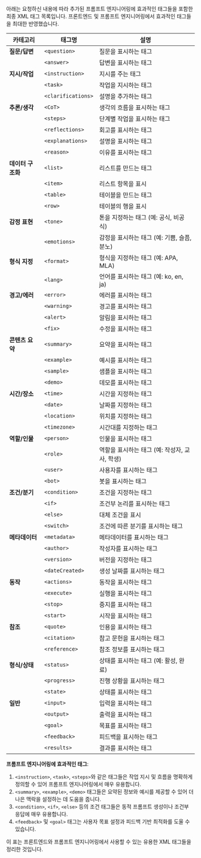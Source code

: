 아래는 요청하신 내용에 따라 추가된 프롬프트 엔지니어링에 효과적인 태그들을 포함한 최종 XML 태그 목록입니다. 프론트엔드 및 프롬프트 엔지니어링에서 효과적인 태그들을 최대한 반영했습니다.

| **카테고리**     | **태그명**        | **설명**                  |
|------------------|-------------------|---------------------------|
| **질문/답변**     | `<question>`       | 질문을 표시하는 태그       |
|                  | `<answer>`         | 답변을 표시하는 태그       |
| **지시/작업**     | `<instruction>`    | 지시를 주는 태그           |
|                  | `<task>`           | 작업을 지시하는 태그       |
|                  | `<clarifications>` | 설명을 추가하는 태그       |
| **추론/생각**     | `<CoT>`            | 생각의 흐름을 표시하는 태그|
|                  | `<steps>`          | 단계별 작업을 표시하는 태그|
|                  | `<reflections>`    | 회고를 표시하는 태그       |
|                  | `<explanations>`   | 설명을 표시하는 태그       |
|                  | `<reason>`         | 이유를 표시하는 태그       |
| **데이터 구조화** | `<list>`           | 리스트를 만드는 태그       |
|                  | `<item>`           | 리스트 항목을 표시         |
|                  | `<table>`          | 테이블을 만드는 태그       |
|                  | `<row>`            | 테이블의 행을 표시         |
| **감정 표현**     | `<tone>`           | 톤을 지정하는 태그 (예: 공식, 비공식) |
|                  | `<emotions>`       | 감정을 표시하는 태그 (예: 기쁨, 슬픔, 분노) |
| **형식 지정**     | `<format>`         | 형식을 지정하는 태그 (예: APA, MLA) |
|                  | `<lang>`           | 언어를 표시하는 태그 (예: ko, en, ja) |
| **경고/에러**     | `<error>`          | 에러를 표시하는 태그       |
|                  | `<warning>`        | 경고를 표시하는 태그       |
|                  | `<alert>`          | 알림을 표시하는 태그       |
|                  | `<fix>`            | 수정을 표시하는 태그       |
| **콘텐츠 요약**   | `<summary>`        | 요약을 표시하는 태그       |
|                  | `<example>`        | 예시를 표시하는 태그       |
|                  | `<sample>`         | 샘플을 표시하는 태그       |
|                  | `<demo>`           | 데모를 표시하는 태그       |
| **시간/장소**     | `<time>`           | 시간을 지정하는 태그       |
|                  | `<date>`           | 날짜를 지정하는 태그       |
|                  | `<location>`       | 위치를 지정하는 태그       |
|                  | `<timezone>`       | 시간대를 지정하는 태그     |
| **역할/인물**     | `<person>`         | 인물을 표시하는 태그       |
|                  | `<role>`           | 역할을 표시하는 태그 (예: 작성자, 교사, 학생) |
|                  | `<user>`           | 사용자를 표시하는 태그     |
|                  | `<bot>`            | 봇을 표시하는 태그         |
| **조건/분기**     | `<condition>`      | 조건을 지정하는 태그       |
|                  | `<if>`             | 조건부 논리를 표시하는 태그|
|                  | `<else>`           | 대체 조건을 표시           |
|                  | `<switch>`         | 조건에 따른 분기를 표시하는 태그 |
| **메타데이터**    | `<metadata>`       | 메타데이터를 표시하는 태그 |
|                  | `<author>`         | 작성자를 표시하는 태그     |
|                  | `<version>`        | 버전을 지정하는 태그       |
|                  | `<dateCreated>`    | 생성 날짜를 표시하는 태그  |
| **동작**         | `<actions>`        | 동작을 표시하는 태그       |
|                  | `<execute>`        | 실행을 표시하는 태그       |
|                  | `<stop>`           | 중지를 표시하는 태그       |
|                  | `<start>`          | 시작을 표시하는 태그       |
| **참조**         | `<quote>`          | 인용을 표시하는 태그       |
|                  | `<citation>`       | 참고 문헌을 표시하는 태그  |
|                  | `<reference>`      | 참조 정보를 표시하는 태그  |
| **형식/상태**     | `<status>`         | 상태를 표시하는 태그 (예: 활성, 완료) |
|                  | `<progress>`       | 진행 상황을 표시하는 태그  |
|                  | `<state>`          | 상태를 표시하는 태그       |
| **일반**         | `<input>`          | 입력을 표시하는 태그       |
|                  | `<output>`         | 출력을 표시하는 태그       |
|                  | `<goal>`           | 목표를 표시하는 태그       |
|                  | `<feedback>`       | 피드백을 표시하는 태그     |
|                  | `<results>`        | 결과를 표시하는 태그       |

**프롬프트 엔지니어링에 효과적인 태그**:  
1. `<instruction>`, `<task>`, `<steps>`와 같은 태그들은 작업 지시 및 흐름을 명확하게 정의할 수 있어 프롬프트 엔지니어링에서 매우 유용합니다.
2. `<summary>`, `<example>`, `<demo>` 태그들은 요약된 정보와 예시를 제공할 수 있어 더 나은 맥락을 설정하는 데 도움을 줍니다.
3. `<condition>`, `<if>`, `<else>` 등의 조건 태그들은 동적 프롬프트 생성이나 조건부 응답에 매우 유용합니다.
4. `<feedback>` 및 `<goal>` 태그는 사용자 목표 설정과 피드백 기반 최적화를 도울 수 있습니다.

이 표는 프론트엔드와 프롬프트 엔지니어링에서 사용할 수 있는 유용한 XML 태그들을 정리한 것입니다.
